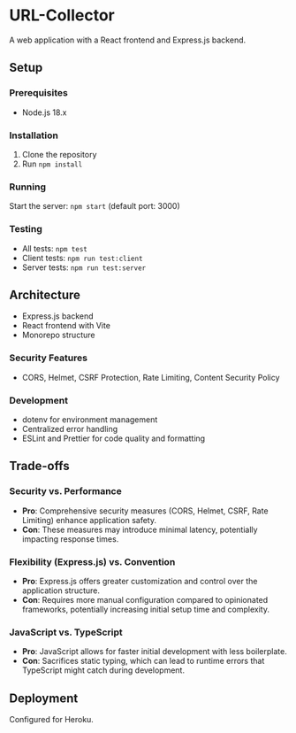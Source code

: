 # URL-Collector

A web application with a React frontend and Express.js backend.

## Setup

### Prerequisites
- Node.js 18.x

### Installation
1. Clone the repository
2. Run `npm install`

### Running
Start the server: `npm start` (default port: 3000)

### Testing
- All tests: `npm test`
- Client tests: `npm run test:client`
- Server tests: `npm run test:server`

## Architecture

- Express.js backend
- React frontend with Vite
- Monorepo structure

### Security Features
- CORS, Helmet, CSRF Protection, Rate Limiting, Content Security Policy

### Development
- dotenv for environment management
- Centralized error handling
- ESLint and Prettier for code quality and formatting

## Trade-offs

### Security vs. Performance
- **Pro**: Comprehensive security measures (CORS, Helmet, CSRF, Rate Limiting)  enhance application safety.
- **Con**: These measures may introduce minimal latency, potentially impacting response times.

### Flexibility (Express.js) vs. Convention
- **Pro**: Express.js offers greater customization and control over the application structure.
- **Con**: Requires more manual configuration compared to opinionated frameworks, potentially increasing initial setup time and complexity.

### JavaScript vs. TypeScript
- **Pro**: JavaScript allows for faster initial development with less boilerplate.
- **Con**: Sacrifices static typing, which can lead to runtime errors that TypeScript might catch during development.

## Deployment
Configured for Heroku.